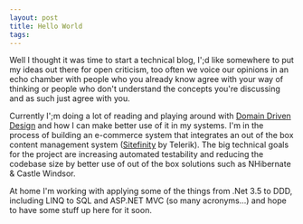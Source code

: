 ```yaml
---
layout: post
title: Hello World
tags: 
---
```


Well I thought it was time to start a technical blog, I';d like
somewhere to put my ideas out there for open criticism, too often we
voice our opinions in an echo chamber with people who you already know
agree with your way of thinking or people who don't understand the
concepts you're discussing and as such just agree with you.

Currently I';m doing a lot of reading and playing around with [Domain Driven Design](http://domaindrivendesign.org/)
and how I can make better use of it in my systems. I'm in the process
of building an e-commerce system that integrates an out of the box
content management system ([Sitefinity](http://www.sitefinity.com)
by Telerik). The big technical goals for the project are increasing
automated testability and reducing the codebase size by better use of
out of the box solutions such as NHibernate & Castle Windsor.

At home I'm working with applying some of the things from .Net 3.5 to DDD,
including LINQ to SQL and ASP.NET MVC (so many acronyms...) and hope to
have some stuff up here for it soon.                


